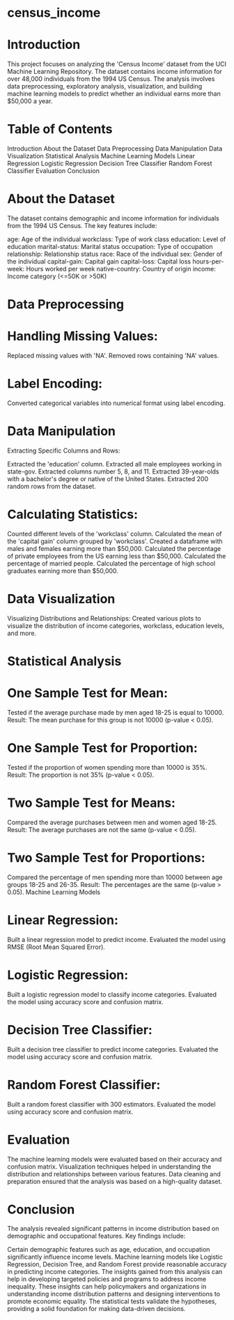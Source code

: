 # census_income

# Introduction
This project focuses on analyzing the 'Census Income' dataset from the UCI Machine Learning Repository. The dataset contains income information for over 48,000 individuals from the 1994 US Census. The analysis involves data preprocessing, exploratory analysis, visualization, and building machine learning models to predict whether an individual earns more than $50,000 a year.

# Table of Contents
Introduction
About the Dataset
Data Preprocessing
Data Manipulation
Data Visualization
Statistical Analysis
Machine Learning Models
Linear Regression
Logistic Regression
Decision Tree Classifier
Random Forest Classifier
Evaluation
Conclusion

# About the Dataset
The dataset contains demographic and income information for individuals from the 1994 US Census. The key features include:

age: Age of the individual
workclass: Type of work class
education: Level of education
marital-status: Marital status
occupation: Type of occupation
relationship: Relationship status
race: Race of the individual
sex: Gender of the individual
capital-gain: Capital gain
capital-loss: Capital loss
hours-per-week: Hours worked per week
native-country: Country of origin
income: Income category (<=50K or >50K)

# Data Preprocessing

# Handling Missing Values:
Replaced missing values with 'NA'.
Removed rows containing 'NA' values.

# Label Encoding:
Converted categorical variables into numerical format using label encoding.

# Data Manipulation
Extracting Specific Columns and Rows:

Extracted the 'education' column.
Extracted all male employees working in state-gov.
Extracted columns number 5, 8, and 11.
Extracted 39-year-olds with a bachelor's degree or native of the United States.
Extracted 200 random rows from the dataset.

# Calculating Statistics:
Counted different levels of the 'workclass' column.
Calculated the mean of the 'capital gain' column grouped by 'workclass'.
Created a dataframe with males and females earning more than $50,000.
Calculated the percentage of private employees from the US earning less than $50,000.
Calculated the percentage of married people.
Calculated the percentage of high school graduates earning more than $50,000.

# Data Visualization
Visualizing Distributions and Relationships:
Created various plots to visualize the distribution of income categories, workclass, education levels, and more.

# Statistical Analysis

# One Sample Test for Mean:
Tested if the average purchase made by men aged 18-25 is equal to 10000.
Result: The mean purchase for this group is not 10000 (p-value < 0.05).

# One Sample Test for Proportion:
Tested if the proportion of women spending more than 10000 is 35%.
Result: The proportion is not 35% (p-value < 0.05).

# Two Sample Test for Means:
Compared the average purchases between men and women aged 18-25.
Result: The average purchases are not the same (p-value < 0.05).

# Two Sample Test for Proportions:
Compared the percentage of men spending more than 10000 between age groups 18-25 and 26-35.
Result: The percentages are the same (p-value > 0.05).
Machine Learning Models

# Linear Regression:
Built a linear regression model to predict income.
Evaluated the model using RMSE (Root Mean Squared Error).

# Logistic Regression:
Built a logistic regression model to classify income categories.
Evaluated the model using accuracy score and confusion matrix.

# Decision Tree Classifier:
Built a decision tree classifier to predict income categories.
Evaluated the model using accuracy score and confusion matrix.

# Random Forest Classifier:
Built a random forest classifier with 300 estimators.
Evaluated the model using accuracy score and confusion matrix.

# Evaluation
The machine learning models were evaluated based on their accuracy and confusion matrix.
Visualization techniques helped in understanding the distribution and relationships between various features.
Data cleaning and preparation ensured that the analysis was based on a high-quality dataset.

# Conclusion
The analysis revealed significant patterns in income distribution based on demographic and occupational features. Key findings include:

Certain demographic features such as age, education, and occupation significantly influence income levels.
Machine learning models like Logistic Regression, Decision Tree, and Random Forest provide reasonable accuracy in predicting income categories.
The insights gained from this analysis can help in developing targeted policies and programs to address income inequality.
These insights can help policymakers and organizations in understanding income distribution patterns and designing interventions to promote economic equality. The statistical tests validate the hypotheses, providing a solid foundation for making data-driven decisions.
